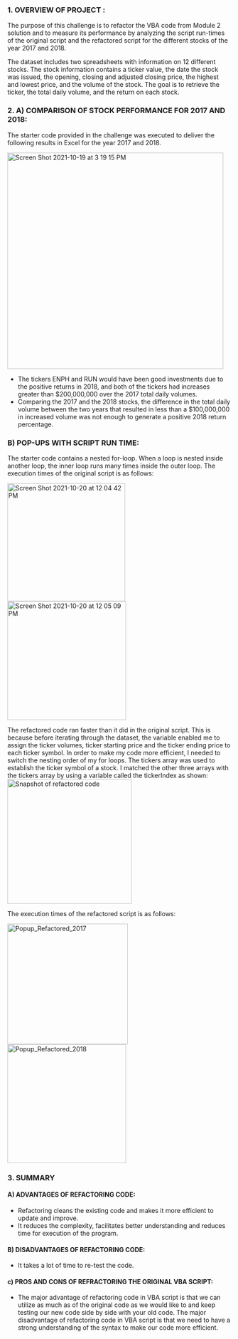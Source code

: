 ### 1. OVERVIEW OF PROJECT : 
The purpose of this challenge is to refactor the VBA code from Module 2 solution and to measure its performance by analyzing the script run-times of the original    script and the refactored script for the different stocks of the year 2017 and 2018.       

The dataset includes two spreadsheets with information on 12 different stocks. The stock information contains a ticker value, the date the stock was issued, the opening, closing and adjusted closing price, the highest and lowest price, and the volume of the stock. The goal is to retrieve the ticker, the total daily volume, and the return on each stock.

### 2. A) COMPARISON OF STOCK PERFORMANCE FOR 2017 AND 2018:
The starter code provided in the challenge was executed to deliver the following results in Excel for the year 2017 and 2018.

<img width="486" alt="Screen Shot 2021-10-19 at 3 19 15 PM" src="https://user-images.githubusercontent.com/91294352/137976687-822c82dc-cf00-43c5-830b-5654949612f2.png">

* The tickers ENPH and RUN would have been good investments due to the positive returns in 2018, and both of the tickers had increases greater than         $200,000,000 over the 2017 total daily volumes.
* Comparing the 2017 and the 2018 stocks, the difference in the total daily volume between the two years that resulted in less than a $100,000,000 in increased       volume was not enough to generate a positive 2018 return percentage. 

### B) POP-UPS WITH SCRIPT RUN TIME:
The starter code contains a nested for-loop. When a loop is nested inside another loop, the inner loop runs many times inside the outer loop. The execution times of the original script is as follows:

<img width="265" alt="Screen Shot 2021-10-20 at 12 04 42 PM" src="https://user-images.githubusercontent.com/91294352/138129929-3d27ab5c-c16d-41db-a78c-2ef7f5bb8ba2.png">      <img width="267" alt="Screen Shot 2021-10-20 at 12 05 09 PM" src="https://user-images.githubusercontent.com/91294352/138129960-6749dd9b-c96e-4c92-aa53-ec9b0f0aa01d.png">

The refactored code ran faster than it did in the original script. This is because before iterating through the dataset, the variable enabled me to assign the ticker volumes, ticker starting price and the ticker ending price to each ticker symbol. In order to make my code more efficient, I needed to switch the nesting order of my for loops. The tickers array was used to establish the ticker symbol of a stock. I matched the other three arrays with the tickers array by using a variable called the tickerIndex as shown:
<img width="280" alt="Snapshot of refactored code" src="https://user-images.githubusercontent.com/91294352/138156868-d549429b-d9eb-447a-bc71-1ce96ab3c140.png">

The execution times of the refactored script is as follows:

 <img width="271" alt="Popup_Refactored_2017" src="https://user-images.githubusercontent.com/91294352/138137238-97226031-37a8-4e10-a56b-e07bb63785ae.png"> <img width="267" alt="Popup_Refactored_2018" src="https://user-images.githubusercontent.com/91294352/138133538-5394702a-85e9-4574-a794-607746b2bb04.png">

### 3. SUMMARY
#### A) ADVANTAGES OF REFACTORING CODE:
* Refactoring cleans the existing code and makes it more efficient to update and improve.
* It reduces the complexity, facilitates better understanding and reduces time for execution of the program. 

#### B) DISADVANTAGES OF REFACTORING CODE:
* It takes a lot of time to re-test the code. 

#### c) PROS AND CONS OF REFRACTORING THE ORIGINAL VBA SCRIPT:
* The major advantage of refactoring code in VBA script is that we can utilize as much as of the original code as we would like to and keep testing our new code side by side with your old code. The major disadvantage of refactoring code in VBA script is that we need to have a strong understanding of the syntax to make our code more efficient.

